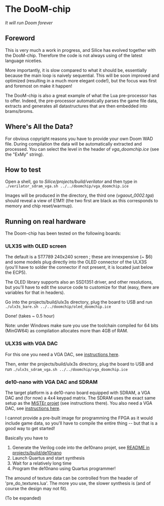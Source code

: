 # The DooM-chip

*It will run Doom forever*

## Foreword

This is very much a work in progress, and Silice has evolved together with the DooM-chip. Therefore the code is not always using of the latest language niceties.

More importantly, it is slow compared to what it should be, essentially because the main loop is naively sequential. This will be soon improved and optimized (resulting in a much more elegant code!), but the focus was first and foremost on make it happen!

The DooM-chip is also a great example of what the Lua pre-processor has to offer. Indeed, the pre-processor automatically parses the game file data, extracts and generates all datastructures that are then embedded into brams/broms.

## Where's All the Data?

For obvious copyright reasons you have to provide your own Doom WAD file. During compilation the data will be automatically extracted and processed. You can select the level in the header of *vga_doomchip.ice* (see the "ExMy" string).

## How to test

Open a shell, go to *Silice/projects/build/verilator* and then type in
```./verilator_sdram_vga.sh ../../doomchip/vga_doomchip.ice```

Images will be produced in the directory, the third one (*vgaout_0002.tga*) should reveal a view of E1M1! (the two first are black as this corresponds to memory and chip reset/warmup).

## Running on real hardware

The Doom-chip has been tested on the following boards:

### ULX3S with OLED screen

The default is a ST7789 240x240 screen ; these are innexpensive (~ $6) and some models plug directly into the OLED connector of the ULX3S (you'll have to solder the connector if not present, it is located just below the ECP5).

The OLED library supports also an SSD1351 driver, and other resolutions, but you'll have to edit the source code to customize for that (easy, there are variables for that in headers).

Go into the projects/build/ulx3s directory, plug the board to USB and run
```./ulx3s_bare.sh ../../doomchip/oled_doomchip.ice```

Done! (takes ~ 0.5 hour)

Note: under Windows make sure you use the toolchain compiled for 64 bits (MinGW64) as compilation allocates more than 4GB of RAM.

### ULX3S with VGA DAC

For this one you need a VGA DAC, see [instructions here](../DIYVGA.md).

Then, enter the projects/build/ulx3s directory, plug the board to USB and run
```./ulx3s_sdram_vga.sh ../../doomchip/vga_doomchip.ice```

### de10-nano with VGA DAC and SDRAM

The target platform is a de10-nano board equipped with SDRAM, a VGA DAC and (for now) a 4x4 keypad matrix. 
The SDRAM uses the exact same setup as the [MiSTEr projet](https://github.com/MiSTer-devel/Main_MiSTer/wiki) (see instructions there). You also need a VGA DAC, see [instructions here](../DIYVGA.md).

I cannot provide a pre-built image for programming the FPGA as it would include game data, so you'll have to compile the entire thing -- but that is a good way
to get started!

Basically you have to
1. Generate the Verilog code into the de10nano projet, see [README in projects/build/de10nano](../build/de10nano/README.md)
1. Launch Quartus and start synthesis
1. Wait for a relatively long time 
1. Program the de10nano using Quartus programmer!

The amound of texture data can be controlled from the header of 'pre_do_textures.lua'. The more you use, the slower synthesis is (and of course the design may not fit).

(To be expanded)
